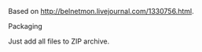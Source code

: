 Based on http://belnetmon.livejournal.com/1330756.html.

Packaging

Just add all files to ZIP archive.